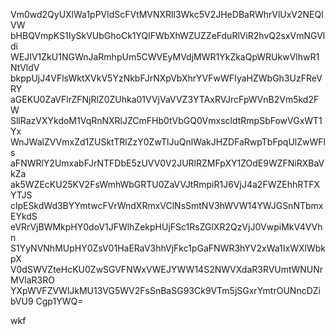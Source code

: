Vm0wd2QyUXlWa1pPVldScFVtMVNXRll3Wkc5V2JHeDBaRWhrVlUxV2NEQlVW
bHBQVmpKS1IySkVUbGhoCk1YQlFWbXhWZUZZeFduRlViR2hvQ2sxVmNGVldi
WEJIV1ZkU1NGWnJaRmhpUm5CWVEyMVdjMWR1YkZkaQpWRUkwVlhwR1NtVldV
bkppUjJ4VFlsWktXVkV5YzNkbFJrNXpVbXhrYVFwWFIyaHZWbGh3UzFReVRY
aGEKU0ZaVFlrZFNjRlZ0ZUhka01VVjVaVVZ3YTAxRVJrcFpWVnB2Vm5kd2FW
SllRazVXYkdoM1VqRnNXRlJZCmFHb0tVbGQ0VmxscldtRmpSbFowVGxWT1Yx
WnJWalZVVmxZd1ZUSktTRlZzY0ZwTlJuQnlWakJHZDFaRwpTbFpqUlZwWFls
aFNWRlY2UmxabFJrNTFDbE5zUVV0V2JURlRZMFpXY1ZOdE9WZFNiRXBaVkZa
ak5WZEcKU25KV2FsWmhWbGRTU0ZaVVJtRmpiR1J6VjJ4a2FWZEhhRTFXYTJS
clpESkdWd3BYYmtwcFVrWndXRmxVClNsSmtNV3hWVW14YWJGSnNTbmxEYkdS
eVRrVjBWMkpHY0doV1JFWlhZekpHUjFSc1RsZGlXR2QzVjJ0VwpiMkV4VVhn
S1YyNVNhMUpHY0ZsV01HaERaV3hhVjFkc1pGaFNWR3hYV2xWa1IxWXlWbkpX
V0dSWVZteHcKU0ZwSGVFNWxVWEJYWW14S2NWVXdaR3RVUmtWNUNrMVlaR3RO
YXpWVFZVWlJkMU13VG5WV2FsSnBaSG93Ck9VTm5jSGxrYmtrOUNncDZibVU9
Cgp1YWQ=

wkf